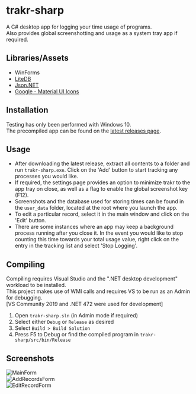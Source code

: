 # trakr-sharp
 A C# desktop app for logging your time usage of programs.  
 Also provides global screenshotting and usage as a system tray app if required.  

## Libraries/Assets
 * WinForms  
 * [LiteDB](https://www.litedb.org/)  
 * [Json.NET](https://www.newtonsoft.com/json)  
 * [Google - Material UI Icons](https://fonts.google.com/icons)  

## Installation
 Testing has only been performed with Windows 10.  
 The precompiled app can be found on the [latest releases page](https://github.com/bluetayden/trakr-sharp/releases/latest).   
 
## Usage
 * After downloading the latest release, extract all contents to a folder and run `trakr-sharp.exe`. Click on the 'Add' button to start tracking any processes you would like.  
 * If required, the settings page provides an option to minimize trakr to the app tray on close, as well as a flag to enable the global screenshot key (F12).  
 * Screenshots and the database used for storing times can be found in the `user_data` folder, located at the root where you launch the app.  
 * To edit a particular record, select it in the main window and click on the 'Edit' button.  
 * There are some instances where an app may keep a background process running after you close it. In the event you would like to stop counting this time towards your total usage value, right click on the entry in the tracking list and select 'Stop Logging'. 

## Compiling
 Compiling requires Visual Studio and the ".NET desktop development" workload to be installed.  
 This project makes use of WMI calls and requires VS to be run as an Admin for debugging.  
 [VS Community 2019 and .NET 472 were used for development]  

 1. Open `trakr-sharp.sln` (in Admin mode if required)  
 2. Select either `Debug` or `Release` as desired  
 3. Select `Build > Build Solution`  
 4. Press F5 to Debug or find the compiled program in `trakr-sharp/src/bin/Release`   

## Screenshots
 ![MainForm](https://i.imgur.com/5NY607r.png)  
 ![AddRecordsForm](https://i.imgur.com/1kvQ3s1.png)  
 ![EditRecordForm](https://i.imgur.com/r82Bdko.png)
